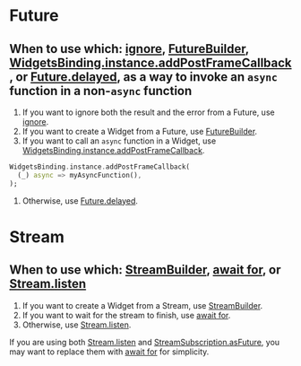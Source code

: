 # Future
## When to use which: [ignore](https://api.flutter.dev/flutter/dart-async/FutureExtensions/ignore.html), [FutureBuilder](https://api.flutter.dev/flutter/widgets/FutureBuilder-class.html), [WidgetsBinding.instance.addPostFrameCallback](https://api.flutter.dev/flutter/scheduler/SchedulerBinding/addPostFrameCallback.html), or [Future.delayed](https://api.dart.dev/stable/dart-async/Future/Future.delayed.html), as a way to invoke an `async` function in a non-`async` function
1. If you want to ignore both the result and the error from a Future, use [ignore](https://api.flutter.dev/flutter/dart-async/FutureExtensions/ignore.html).
1. If you want to create a Widget from a Future, use [FutureBuilder](https://api.flutter.dev/flutter/widgets/FutureBuilder-class.html).
1. If you want to call an `async` function in a Widget, use [WidgetsBinding.instance.addPostFrameCallback](https://api.flutter.dev/flutter/scheduler/SchedulerBinding/addPostFrameCallback.html).
  ```dart
  WidgetsBinding.instance.addPostFrameCallback(
    (_) async => myAsyncFunction(),
  );
  ```
1. Otherwise, use [Future.delayed](https://api.dart.dev/stable/dart-async/Future/Future.delayed.html).

# Stream
## When to use which: [StreamBuilder](https://api.flutter.dev/flutter/widgets/StreamBuilder-class.html), [await for](https://dart.dev/libraries/async/using-streams#receiving-stream-events), or [Stream.listen](https://api.flutter.dev/flutter/dart-async/Stream/listen.html)
1. If you want to create a Widget from a Stream, use [StreamBuilder](https://api.flutter.dev/flutter/widgets/StreamBuilder-class.html).
1. If you want to wait for the stream to finish, use [await for](https://dart.dev/libraries/async/using-streams#receiving-stream-events).
1. Otherwise, use [Stream.listen](https://api.flutter.dev/flutter/dart-async/Stream/listen.html).

If you are using both [Stream.listen](https://api.flutter.dev/flutter/dart-async/Stream/listen.html) and [StreamSubscription.asFuture](https://api.flutter.dev/flutter/dart-async/StreamSubscription/asFuture.html), you may want to replace them with [await for](https://dart.dev/libraries/async/using-streams#receiving-stream-events) for simplicity.
